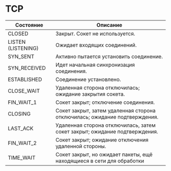 # TCP
Состояние           | Описание
--------------------|---------------------------------
CLOSED              | Закрыт. Сокет не используется.
LISTEN (LISTENING)  | Ожидает входящих соединений.
SYN_SENT            | Активно пытается установить соединение.
SYN_RECEIVED        | Идет начальная синхронизация соединения.
ESTABLISHED         | Соединение установлено.
CLOSE_WAIT          | Удаленная сторона отключилась; ожидание закрытия сокета.
FIN_WAIT_1          | Сокет закрыт; отключение соединения.
CLOSING             | Сокет закрыт, затем удаленная сторона отключилась; ожидание подтверждения.
LAST_ACK            | Удаленная сторона отключилась, затем сокет закрыт; ожидание подтверждения.
FIN_WAIT_2          | Сокет закрыт; ожидание отключения удаленной стороны.
TIME_WAIT           | Сокет закрыт, но ожидает пакеты, ещё находящиеся в сети для обработки 
